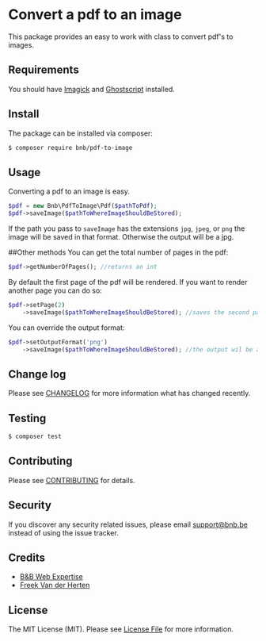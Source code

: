 # Convert a pdf to an image

This package provides an easy to work with class to convert pdf's to images.

## Requirements

You should have [Imagick](http://php.net/manual/en/imagick.setresolution.php) and [Ghostscript](http://www.ghostscript.com/) installed.

## Install

The package can be installed via composer:
``` bash
$ composer require bnb/pdf-to-image
```

## Usage

Converting a pdf to an image is easy.

```php
$pdf = new Bnb\PdfToImage\Pdf($pathToPdf);
$pdf->saveImage($pathToWhereImageShouldBeStored);
```

If the path you pass to `saveImage` has the extensions  `jpg`, `jpeg`, or `png` the image will be saved in that format.
Otherwise the output will be a jpg.

##Other methods
You can get the total number of pages in the pdf:
```php
$pdf->getNumberOfPages(); //returns an int
```

By default the first page of the pdf will be rendered. If you want to render another page you can do so:
```php
$pdf->setPage(2)
    ->saveImage($pathToWhereImageShouldBeStored); //saves the second page
```

You can override the output format:
```php
$pdf->setOutputFormat('png')
    ->saveImage($pathToWhereImageShouldBeStored); //the output wil be a png, no matter what
```

## Change log

Please see [CHANGELOG](CHANGELOG.md) for more information what has changed recently.

## Testing

``` bash
$ composer test
```

## Contributing

Please see [CONTRIBUTING](CONTRIBUTING.md) for details.

## Security

If you discover any security related issues, please email support@bnb.be instead of using the issue tracker.

## Credits

- [B&B Web Expertise](https://github.com/bnbwebexpertise)
- [Freek Van der Herten](https://github.com/spatie)

## License

The MIT License (MIT). Please see [License File](LICENSE.md) for more information.
